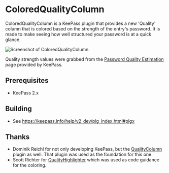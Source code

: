 # ColoredQualityColumn
ColoredQualityColumn is a KeePass plugin that provides a new 'Quality' column that is colored based on the strength of the entry's password. It is made to make seeing how well structured your password is at a quick glance.

![Screenshot of ColoredQualityColumn](screenshot.png)

Quality strength values were grabbed from the [Password Quality Estimation](https://keepass.info/help/kb/pw_quality_est.html) page provided by KeePass.

## Prerequisites
* KeePass 2.x

## Building
* See https://keepass.info/help/v2_dev/plg_index.html#plgx

## Thanks
* Dominik Reichl for not only developing KeePass, but the [QualityColumn](https://keepass.info/plugins.html#qcol) plugin as well. That plugin was used as the foundation for this one.
* Scott Richter for [QualityHighlighter](https://keepass.info/plugins.html#qhl) which was used as code guidance for the coloring.
